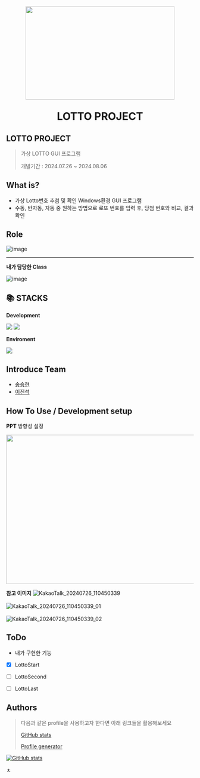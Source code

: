 <h1 align="center">
 <img src = "(https://github.com/user-attachments/assets/5a3c3dc4-2bed-4491-b31d-d75dbb9f9e2f)" width="400" height="250"/>

  LOTTO PROJECT 
</h1>
<p align="center">

 
</p>

## LOTTO PROJECT
> 가상 LOTTO GUI 프로그램  
> 
> 개발기간 : 2024.07.26 ~ 2024.08.06


## What is? 

- 가상 Lotto번호 추첨 및 확인 Windows환경 GUI 프로그램
- 수동, 반자동, 자동 중 원하는 방법으로 로또 번호를 입력 후, 당첨 번호와 비교, 결과확인

## Role

![image](https://github.com/user-attachments/assets/d6f7092e-eed6-4ba7-9fb4-b830a5798bf8)

---
**내가 담당한 Class** 

![image](https://github.com/user-attachments/assets/860bc99a-443b-486c-bfe1-4e4cdf7989f7)




<div align="left">
  <h2>📚 STACKS</h2>
 
 **Development** 
 
   
  <img src="https://img.shields.io/badge/Eclipse-2C2255?style=for-the-badge&logo=eclipse&logoColor=white">  
  <img src="https://img.shields.io/badge/Java-ED8B00?style=for-the-badge&logo=openjdk&logoColor=white">
  <br>
 
 **Enviroment**

  <img src="https://img.shields.io/badge/git-F05032?style=for-the-badge&logo=git&logoColor=white"> 
 
  
  
</div>

## Introduce Team 
- [송승현](https://github.com/seunghyeon22)
- [이진석](https://github.com/MNLEEJS)




## How To Use / Development setup

**PPT**
 방향성 설정 

 
<img src = "https://github.com/user-attachments/assets/53d7f759-a4a7-47a5-b2ec-95b38b782bf7"  width="700" height="400"/>

**참고 이미지**
![KakaoTalk_20240726_110450339](https://github.com/user-attachments/assets/bbd45ca6-21f2-4853-90ae-4b6204e33f54)
<br>
<br>
![KakaoTalk_20240726_110450339_01](https://github.com/user-attachments/assets/5c8b4a4e-5027-414b-8cfb-f5a913570759)
<br>
<br>
![KakaoTalk_20240726_110450339_02](https://github.com/user-attachments/assets/2e96e8a4-5871-46e6-9a9c-8c3fa320e9c0)




## ToDo

- 내가 구현한 기능


*   [x] LottoStart
*   [ ] LottoSecond
*   [ ] LottoLast

    

    
## Authors


> 다음과 같은 profile을 사용하고자 한다면 아래 링크들을 활용해보세요
>
> [GitHub stats](https://github.com/anuraghazra/github-readme-stats)
>
> [Profile generator](https://gprm.itsvg.in/)

[![GitHub stats](https://github-readme-stats.vercel.app/api?username=SYacuCLoud)](https://github.com/SYacuCLoud)




ㅊ
